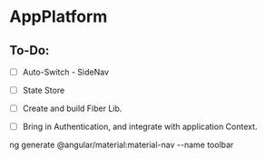 # AppPlatform

## To-Do:
- [ ] Auto-Switch - SideNav
- [ ] State Store
- [ ] Create and build Fiber Lib.
- [ ] Bring in Authentication, and integrate with application Context.



ng generate @angular/material:material-nav --name toolbar

